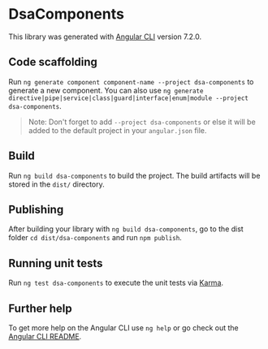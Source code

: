 # DsaComponents

This library was generated with [Angular CLI](https://github.com/angular/angular-cli) version 7.2.0.

## Code scaffolding

Run `ng generate component component-name --project dsa-components` to generate a new component. You can also use `ng generate directive|pipe|service|class|guard|interface|enum|module --project dsa-components`.
> Note: Don't forget to add `--project dsa-components` or else it will be added to the default project in your `angular.json` file. 

## Build

Run `ng build dsa-components` to build the project. The build artifacts will be stored in the `dist/` directory.

## Publishing

After building your library with `ng build dsa-components`, go to the dist folder `cd dist/dsa-components` and run `npm publish`.

## Running unit tests

Run `ng test dsa-components` to execute the unit tests via [Karma](https://karma-runner.github.io).

## Further help

To get more help on the Angular CLI use `ng help` or go check out the [Angular CLI README](https://github.com/angular/angular-cli/blob/master/README.md).
